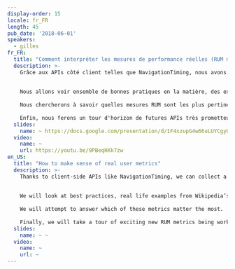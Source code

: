 ```yaml
---
display-order: 15
locale: fr_FR
length: 45
pub_date: '2018-06-01'
speakers:
  - gilles
fr_FR:
  title: "Comment interpréter les mesures de performance réelles (RUM metrics)"
  description: >-
    Grâce aux APIs côté client telles que NavigationTiming, nous avons la possibilité de collecter énormément d'informations sur la Performance Web réelle de nos utilisateur·rice·s. Cependant, la nature organique de ces données crée de nombreux pièges dans lesquels il est facile de tomber quand on tente de les interpréter. 
    
    
    Nous allons voir ensemble de bonnes pratiques en la matière, des exemples réels provenant du trafic de Wikipedia ainsi que des résultats de recherche récents que nous avons publié sur ce sujet. 
    
    Nous chercherons à savoir quelles mesures RUM sont les plus pertinentes. 
    
    Enfin, nous ferons un tour d'horizon de futures APIs très prometteuses en cours de développement au sein du groupe de travail Web Performance du W3C, et partagerons notre retour d'expérience sur celles-ci, les ayant testées récemment sur Wikipedia dans le cadre d'Origin Trials de Chrome.
  slides:
    name: ~ https://docs.google.com/presentation/d/1F4xzupG4w66uLUYCgyUGlaD-wUROFTikwO8a9OAkTbQ/edit
  video:
    name: ~
    url: https://youtu.be/9PBeqHXk7zw
en_US:
  title: "How to make sense of real user metrics"
  description: >-
    Thanks to client-side APIs like NavigationTiming, we can collect a lot of information about the real performance experienced by users. However, the organic nature of this data introduces many pitfalls when it comes to interpreting them. 
    
    
    We will look at best practices, real life examples from Wikipedia’s production traffic and recent research we’ve done on this subject. 
    
    We will attempt to answer which of these metrics matter the most. 
    
    Finally, we will take a tour of exciting new RUM metrics being worked on at the W3C Web Performance working group and share our experience testing them on Wikipedia with Google Origin Trials.
  slides:
    name: ~ ~
  video:
    name: ~
    url: ~
---
```

